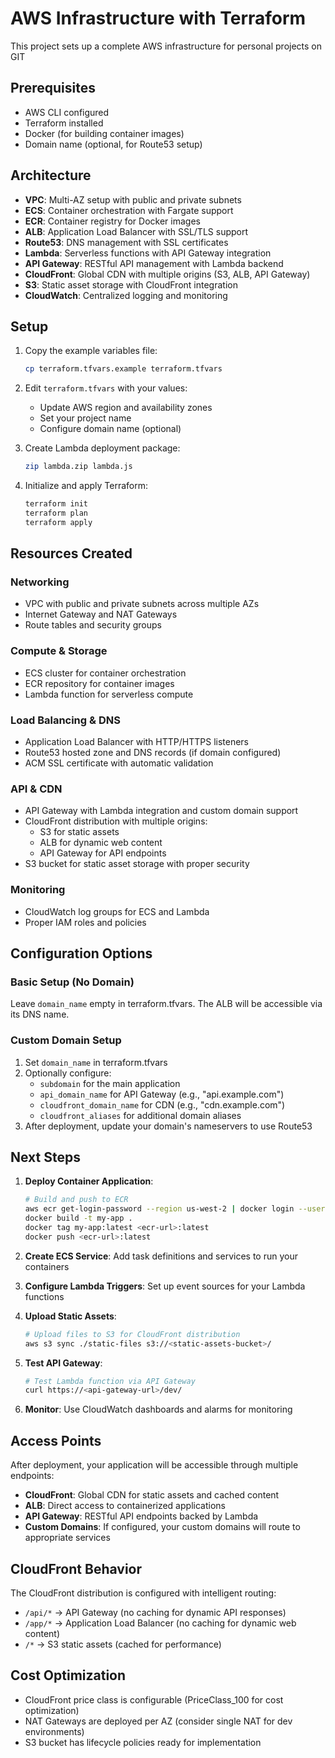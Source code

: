 # AWS Infrastructure with Terraform

This project sets up a complete AWS infrastructure for personal projects on GIT
## Prerequisites

- AWS CLI configured
- Terraform installed
- Docker (for building container images)
- Domain name (optional, for Route53 setup)

## Architecture

- **VPC**: Multi-AZ setup with public and private subnets
- **ECS**: Container orchestration with Fargate support
- **ECR**: Container registry for Docker images
- **ALB**: Application Load Balancer with SSL/TLS support
- **Route53**: DNS management with SSL certificates
- **Lambda**: Serverless functions with API Gateway integration
- **API Gateway**: RESTful API management with Lambda backend
- **CloudFront**: Global CDN with multiple origins (S3, ALB, API Gateway)
- **S3**: Static asset storage with CloudFront integration
- **CloudWatch**: Centralized logging and monitoring

## Setup

1. Copy the example variables file:
   ```bash
   cp terraform.tfvars.example terraform.tfvars
   ```

2. Edit `terraform.tfvars` with your values:
   - Update AWS region and availability zones
   - Set your project name
   - Configure domain name (optional)

3. Create Lambda deployment package:
   ```bash
   zip lambda.zip lambda.js
   ```

4. Initialize and apply Terraform:
   ```bash
   terraform init
   terraform plan
   terraform apply
   ```

## Resources Created

### Networking
- VPC with public and private subnets across multiple AZs
- Internet Gateway and NAT Gateways
- Route tables and security groups

### Compute & Storage
- ECS cluster for container orchestration
- ECR repository for container images
- Lambda function for serverless compute

### Load Balancing & DNS
- Application Load Balancer with HTTP/HTTPS listeners
- Route53 hosted zone and DNS records (if domain configured)
- ACM SSL certificate with automatic validation

### API & CDN
- API Gateway with Lambda integration and custom domain support
- CloudFront distribution with multiple origins:
  - S3 for static assets
  - ALB for dynamic web content
  - API Gateway for API endpoints
- S3 bucket for static asset storage with proper security

### Monitoring
- CloudWatch log groups for ECS and Lambda
- Proper IAM roles and policies

## Configuration Options

### Basic Setup (No Domain)
Leave `domain_name` empty in terraform.tfvars. The ALB will be accessible via its DNS name.

### Custom Domain Setup
1. Set `domain_name` in terraform.tfvars
2. Optionally configure:
   - `subdomain` for the main application
   - `api_domain_name` for API Gateway (e.g., "api.example.com")
   - `cloudfront_domain_name` for CDN (e.g., "cdn.example.com")
   - `cloudfront_aliases` for additional domain aliases
3. After deployment, update your domain's nameservers to use Route53

## Next Steps

1. **Deploy Container Application**:
   ```bash
   # Build and push to ECR
   aws ecr get-login-password --region us-west-2 | docker login --username AWS --password-stdin <ecr-url>
   docker build -t my-app .
   docker tag my-app:latest <ecr-url>:latest
   docker push <ecr-url>:latest
   ```

2. **Create ECS Service**: Add task definitions and services to run your containers

3. **Configure Lambda Triggers**: Set up event sources for your Lambda functions

4. **Upload Static Assets**:
   ```bash
   # Upload files to S3 for CloudFront distribution
   aws s3 sync ./static-files s3://<static-assets-bucket>/
   ```

5. **Test API Gateway**:
   ```bash
   # Test Lambda function via API Gateway
   curl https://<api-gateway-url>/dev/
   ```

6. **Monitor**: Use CloudWatch dashboards and alarms for monitoring

## Access Points

After deployment, your application will be accessible through multiple endpoints:

- **CloudFront**: Global CDN for static assets and cached content
- **ALB**: Direct access to containerized applications
- **API Gateway**: RESTful API endpoints backed by Lambda
- **Custom Domains**: If configured, your custom domains will route to appropriate services

## CloudFront Behavior

The CloudFront distribution is configured with intelligent routing:
- `/api/*` → API Gateway (no caching for dynamic API responses)
- `/app/*` → Application Load Balancer (no caching for dynamic web content)
- `/*` → S3 static assets (cached for performance)

## Cost Optimization

- CloudFront price class is configurable (PriceClass_100 for cost optimization)
- NAT Gateways are deployed per AZ (consider single NAT for dev environments)
- S3 bucket has lifecycle policies ready for implementation